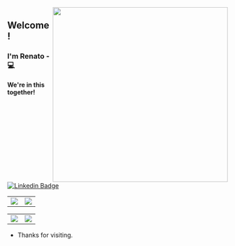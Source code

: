 <!--
**Relesi/Relesi** is a ✨ _special_ ✨ repository because its `README.md` (this file) appears on your GitHub profile.
### Hi there 👋
Here are some ideas to get you started:

- 🔭 I’m currently working on ...
- 🌱 I’m currently learning ...
- 👯 I’m looking to collaborate on ...
- 🤔 I’m looking for help with ...
- 💬 Ask me about ...
- 📫 How to reach me: ...
- 😄 Pronouns: ...
- ⚡ Fun fact: ...
-->
          


<img align="right" width="400" height="400" src="https://user-images.githubusercontent.com/57039079/68556083-b2038700-0428-11ea-8add-e9abd09f6b23.gif">

## Welcome!

### I'm Renato - 💻 




#### We're in this together!

[![Linkedin Badge](https://img.shields.io/badge/-LinkedIn-blue?style=flat-square&logo=Linkedin&logoColor=white&link=https://https://www.linkedin.com/in/renato-lessa-0988b05b/)](https://www.linkedin.com/in/renato-lessa-0988b05b/)


<table>
  <tr>
    <td width="50%" align="center" vertical-align="middle">
      <img src="https://github-readme-streak-stats.herokuapp.com?user=relesi&theme=blue-green&hide_border=true)](https://git.io/streak-stats" />
    </td>
    <td width="50%" align="center" vertical-align="middle">
      <img src="https://github-readme-streak-stats.herokuapp.com/?user=relesi&theme=chartreuse&hide_border=true" />
    </td>
  </tr>
</table>
<table>
  <tr>
    <td width="50%" align="center" vertical-align="middle">
      <img src="https://github-readme-stats.vercel.app/api/top-langs/?username=relesi&layout=compact&theme=chartreuse&hide_border=true" />
    </td>
    <td width="50%" align="center" vertical-align="middle">
    <img align="center" src="https://github-readme-stats.relesi.vercel.app/api/pin/?username=relesi&repo=github-readme-stats&theme=material-palenight" />
    </td>
  </tr>
</table>






- Thanks for visiting. 


 
